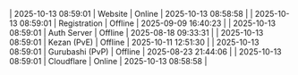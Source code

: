 | 2025-10-13 08:59:01 | Website | Online | 2025-10-13 08:58:58 |
| 2025-10-13 08:59:01 | Registration | Offline | 2025-09-09 16:40:23 |
| 2025-10-13 08:59:01 | Auth Server | Offline | 2025-08-18 09:33:31 |
| 2025-10-13 08:59:01 | Kezan (PvE) | Offline | 2025-10-11 12:51:30 |
| 2025-10-13 08:59:01 | Gurubashi (PvP) | Offline | 2025-08-23 21:44:06 |
| 2025-10-13 08:59:01 | Cloudflare | Online | 2025-10-13 08:58:58 |
